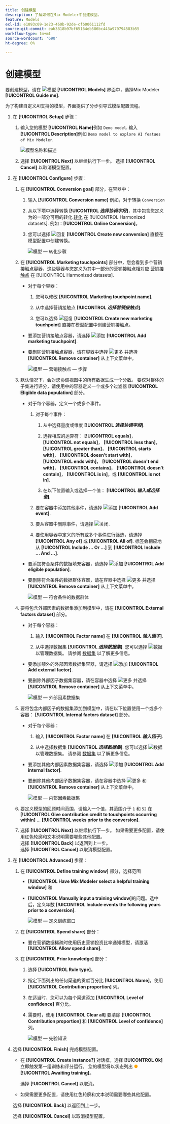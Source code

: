 ```yaml
---
title: 创建模型
description: 了解如何在Mix Modeler中创建模型。
feature: Models
exl-id: e1093c09-1e23-460b-92de-cfb0061112fd
source-git-commit: eab3818b97bf65164eb586bc443a970794583b55
workflow-type: tm+mt
source-wordcount: '690'
ht-degree: 0%

---
```


# 创建模型

要创建模型，请在 ![模型](../assets/icons/FileData.svg) **[!UICONTROL Models]** 界面中，选择Mix Modeler **[!UICONTROL Guide me]**.

为了构建自定义AI支持的模型，界面提供了分步引导式模型配置流程。

1. 在 **[!UICONTROL Setup]** 步骤：

   1. 输入您的模型 **[!UICONTROL Name]**&#x200B;例如 `Demo model`. 输入 **[!UICONTROL Description]**&#x200B;例如 `Demo model to explore AI featues of Mix Modeler`.

      ![模型名称和描述](../assets/model-name-description.png)

   1. 选择 **[!UICONTROL Next]** 以继续执行下一步。 选择 **[!UICONTROL Cancel]** 以取消模型配置。

1. 在 **[!UICONTROL Configure]** 步骤：

   1. 在 **[!UICONTROL Conversion goal]** 部分，在容器中：

      1. 输入 **[!UICONTROL Conversion name]** 例如，对于转换 `Conversion`

      1. 从以下项中选择转换 **[!UICONTROL *选择协调字段&#x200B;*]**，其中包含您定义为的一部分可用的转化 [转化](../harmonize-data/conversions.md) 在 [!UICONTROL Harmonized datasets]. 例如：**[!UICONTROL Online Conversion]**。

      1. 您可以选择 ![回复](../assets/icons/Reply.svg) **[!UICONTROL Create new conversion]** 直接在模型配置中创建转换。

         ![模型 — 转化步骤](../assets/model-conversion-step.png)

   1. 在 **[!UICONTROL Marketing touchpoints]** 部分中，您会看到多个营销接触点容器，这些容器与您定义为其中一部分的营销接触点相对应 [营销接触点](../harmonize-data/marketing-touchpoints.md) 在 [!UICONTROL Harmonized datasets].

      * 对于每个容器：

         1. 您可以修改 **[!UICONTROL Marketing touchpoint name]**.

         1. 从中选择营销接触点 **[!UICONTROL _选择营销接触点_]**.

         1. 您可以选择 ![回复](../assets/icons/Reply.svg) **[!UICONTROL Create new marketing touchpoint]** 直接在模型配置中创建营销接触点。

      * 要添加营销接触点容器，请选择 ![添加](../assets/icons/AddCircle.svg) **[!UICONTROL Add marketing touchpoint]**.

      * 要删除营销接触点容器，请在容器中选择 ![更多](../assets/icons/More.svg) 并选择 **[!UICONTROL Remove container]** 从上下文菜单中。

        ![模型 — 营销接触点 — 步骤](../assets/model-marketing-touchpoint-step.png)

   1. 默认情况下，会对您协调视图中的所有数据生成一个分数。 要仅对群体的子集进行评分，请使用中的容器定义一个或多个过滤器 **[!UICONTROL Eligible data population]** 部分。

      * 对于每个容器，定义一个或多个事件。

         1. 对于每个事件：

            1. 从中选择量度或维度 **[!UICONTROL _选择协调字段_]**.

            1. 选择相应的运算符： **[!UICONTROL equals]**， **[!UICONTROL not equals]**， **[!UICONTROL less than]**， **[!UICONTROL greater than]**， **[!UICONTROL starts with]**， **[!UICONTROL doesn't start with]**， **[!UICONTROL ends with]**， **[!UICONTROL doesn't end with]**， **[!UICONTROL contains]**， **[!UICONTROL doesn't contain]**， **[!UICONTROL is in]**，或 **[!UICONTROL is not in]**.

            1. 在以下位置输入或选择一个值： **[!UICONTROL _输入或选择值_]**.

         1. 要在容器中添加其他事件，请选择 ![添加](../assets/icons/AddCircle.svg) **[!UICONTROL Add event]**.

         1. 要从容器中删除事件，请选择 ![关闭](../assets/icons/Close.svg).

         1. 要使用容器中定义的所有或多个事件进行筛选，请选择 **[!UICONTROL Any of]** 或 **[!UICONTROL All of]**. 标签会相应地从 **[!UICONTROL Include ... Or ...]** 到 **[!UICONTROL Include ... And ...]**.

      * 要添加符合条件的数据填充容器，请选择 ![添加](../assets/icons/AddCircle.svg) **[!UICONTROL Add eligible population]**.

      * 要删除符合条件的数据群体容器，请在容器中选择 ![更多](../assets/icons/More.svg) 并选择 **[!UICONTROL Remove container]** 从上下文菜单中。

        ![模型 — 符合条件的数据群体](../assets/model-eligible-data-population-step.png)

   1. 要将包含外部因素的数据集添加到模型中，请在 **[!UICONTROL External factors dataset]** 部分。

      * 对于每个容器：

         1. 输入 **[!UICONTROL Factor name]** 在 **[!UICONTROL _输入因子_]**.

         1. 从中选择数据集 **[!UICONTROL _选择数据集_]**. 您可以选择 ![数据](../assets/icons/Data.svg) 以管理数据集。 请参阅 [数据集](../ingest-data/datasets.md) 以了解更多信息。

      * 要添加额外的外部因素数据集容器，请选择 ![添加](../assets/icons/AddCircle.svg) **[!UICONTROL Add external factor]**.

      * 要删除外部因子数据集容器，请在容器中选择 ![更多](../assets/icons/More.svg) 并选择 **[!UICONTROL Remove container]** 从上下文菜单中。

        ![模型 — 外部因素数据集](../assets/model-external-factors-dataset-step.png)


   1. 要将包含内部因子的数据集添加到模型中，请在以下位置使用一个或多个容器： **[!UICONTROL Internal factors dataset]** 部分。

      * 对于每个容器：

         1. 输入 **[!UICONTROL Factor name]** 在 **[!UICONTROL _输入因子_]**.

         1. 从中选择数据集 **[!UICONTROL _选择数据集_]**. 您可以选择 ![数据](../assets/icons/Data.svg) 以管理数据集。 请参阅 [数据集](../ingest-data/datasets.md) 以了解更多信息。

      * 要添加其他内部因素数据集容器，请选择 ![添加](../assets/icons/AddCircle.svg) **[!UICONTROL Add internal factor]**.

      * 要删除其他内部因子数据集容器，请在容器中选择 ![更多](../assets/icons/More.svg) 和 **[!UICONTROL Remove container]** 从上下文菜单中。

        ![模型 — 内部因素数据集](../assets/model-internal-factors-dataset-step.png)

   1. 要定义模型的回顾时间范围，请输入一个值，其范围介于 `1` 和 `52` 在 **[!UICONTROL Give contribution credit to touchpoints occurring within]** ... **[!UICONTROL weeks prior to the conversion]**.

   1. 选择 **[!UICONTROL Next]** 以继续执行下一步。 如果需要更多配置，请使用红色轮廓和文本说明需要哪些其他配置。 <br/>选择 **[!UICONTROL Back]** 以返回到上一步。 <br/>选择 **[!UICONTROL Cancel]** 以取消模型配置。

1. 在 **[!UICONTROL Advanced]** 步骤：

   1. 在 **[!UICONTROL Define training window]** 部分，选择范围

      * **[!UICONTROL Have Mix Modeler select a helpful training window]** 和

      * **[!UICONTROL Manually input a training window]**&#x200B;的问题。选中后，定义年数 **[!UICONTROL Include events the following years prior to a conversion]**.

        ![模型 — 定义训练窗口](../assets/model-define-training-window.png)

   1. 在 **[!UICONTROL Spend share]** 部分：

      * 要在营销数据稀疏时使用历史营销投资比率通知模型，请激活 **[!UICONTROL Allow spend share]**.

   1. 在 **[!UICONTROL Prior knowledge]** 部分：

      1. 选择 **[!UICONTROL Rule type]**。

      1. 指定下面列出的任何渠道的贡献百分比 **[!UICONTROL Name]**，使用 **[!UICONTROL Contribution proportion]** 列。

      1. 在适当时，您可以为每个渠道添加 **[!UICONTROL Level of confidence]** 百分比。

      1. 需要时，使用 **[!UICONTROL Clear all]** 要清除 **[!UICONTROL Contribution proportion]** 和 **[!UICONTROL Level of confidence]** 列。

         ![模型 — 先验知识](../assets/model-prior-knowledge-step.png)

1. 选择 **[!UICONTROL Finish]** 完成模型配置。

   * 在 **[!UICONTROL Create instance?]** 对话框，选择 **[!UICONTROL Ok]** 立即触发第一组训练和评分运行。 您的模型将以状态列出 <span style="color:orange">●</span> **[!UICONTROL Awaiting training]**。

     选择 **[!UICONTROL Cancel]** 以取消。

   * 如果需要更多配置，请使用红色轮廓和文本说明需要哪些其他配置。

   选择 **[!UICONTROL Back]** 以返回到上一步。

   选择 **[!UICONTROL Cancel]** 以取消模型配置。
